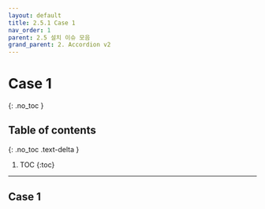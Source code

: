```yaml
---
layout: default
title: 2.5.1 Case 1
nav_order: 1
parent: 2.5 설치 이슈 모음
grand_parent: 2. Accordion v2
---
```


# Case 1
{: .no_toc }

## Table of contents
{: .no_toc .text-delta }

1. TOC
{:toc}

---

## Case 1
